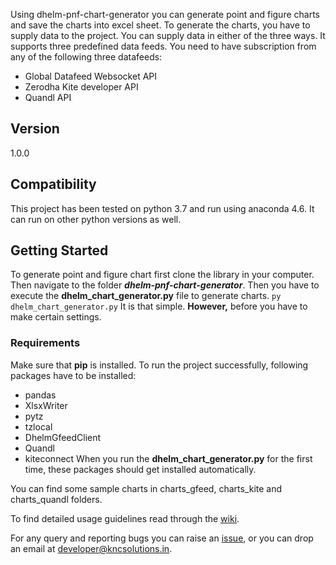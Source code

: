 Using dhelm-pnf-chart-generator you can generate point and figure charts and save the charts into excel sheet. To generate the charts, you have to supply data to the project. You can supply data in either of the three ways. It supports three predefined data feeds. You need to have subscription from any of the following three datafeeds:
* Global Datafeed Websocket API
* Zerodha Kite developer API 
* Quandl API
## Version
  1.0.0
## Compatibility
This project has been tested on python 3.7 and run using anaconda 4.6. It can run on other python versions as well.
## Getting Started
To generate point and figure chart first clone the library in your computer. Then navigate to the folder _**dhelm-pnf-chart-generator**_.
Then you have to execute the **dhelm_chart_generator.py** file to generate charts.
`py dhelm_chart_generator.py`
It is that simple. 
**However,** before you have to make certain settings.

### Requirements
Make sure that **pip** is installed.
To run the project successfully, following packages have to be installed:
* pandas
* XlsxWriter
* pytz
* tzlocal
* DhelmGfeedClient
* Quandl
* kiteconnect
When you run the **dhelm_chart_generator.py** for the first time, these packages should get installed automatically.

You can find some sample charts in charts_gfeed, charts_kite and charts_quandl folders.

To find detailed usage guidelines read through the [wiki](https://github.com/kncsolutions/dhelm-pnf-chart-generator/wiki).

For any query and reporting bugs you can raise an [issue](https://github.com/kncsolutions/dhelm-pnf-chart-generator/issues), or you can
drop an email at developer@kncsolutions.in.